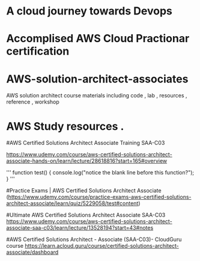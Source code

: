 # A cloud journey towards Devops 
# Accomplised AWS Cloud Practionar certification 
# AWS-solution-architect-associates
AWS solution architect course materials including code , lab , resources , reference , workshop 
# AWS Study resources .
#AWS Certified Solutions Architect Associate Training SAA-C03
[](https://docs.github.com/en/get-started/writing-on-github/getting-started-with-writing-and-formatting-on-github/basic-writing-and-formatting-syntax)

https://www.udemy.com/course/aws-certified-solutions-architect-associate-hands-on/learn/lecture/28618816?start=165#overview

'''
function test() {
  console.log("notice the blank line before this function?");
}
'''

#Practice Exams | AWS Certified Solutions Architect Associate
(https://www.udemy.com/course/practice-exams-aws-certified-solutions-architect-associate/learn/quiz/5229058/test#content)

#Ultimate AWS Certified Solutions Architect Associate SAA-C03
https://www.udemy.com/course/aws-certified-solutions-architect-associate-saa-c03/learn/lecture/13528194?start=43#notes

#AWS Certified Solutions Architect - Associate (SAA-C03)- CloudGuru course
https://learn.acloud.guru/course/certified-solutions-architect-associate/dashboard
